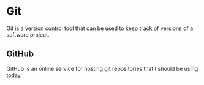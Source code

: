 # Git

Git is a version control tool that can be used to keep track of versions of a software project.

## GitHub

GitHub is an online service for hosting git repositories that I should be using today.
